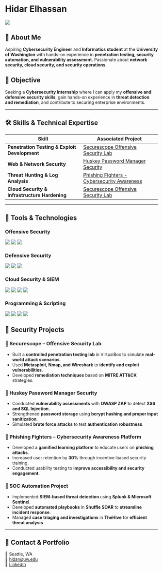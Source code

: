 # Hidar Elhassan
<a href="https://linkedin.com/in/hidar-elhassan">
    <img src="https://img.shields.io/badge/-LinkedIn-0072b1?&style=for-the-badge&logo=linkedin&logoColor=white" />
</a>

## 🔹 About Me  
Aspiring **Cybersecurity Engineer** and **Informatics student** at the **University of Washington** with hands-on experience in **penetration testing, security automation, and vulnerability assessment**. Passionate about **network security, cloud security, and security operations**.

## 🎯 Objective  
Seeking a **Cybersecurity Internship** where I can apply my **offensive and defensive security skills**, gain hands-on experience in **threat detection and remediation**, and contribute to securing enterprise environments.

---

## 🛠 Skills & Technical Expertise  

| **Skill**                                      | **Associated Project**                      |
|-----------------------------------------------|--------------------------------------------|
| **Penetration Testing & Exploit Development** | [Securescope Offensive Security Lab](#) |
| **Web & Network Security**                   | [Huskey Password Manager Security](#) |
| **Threat Hunting & Log Analysis**            | [Phishing Fighters - Cybersecurity Awareness](#) |
| **Cloud Security & Infrastructure Hardening**| [Securescope Offensive Security Lab](#) |

---

## 🔧 Tools & Technologies  

### **Offensive Security**
<div>
    <img src="https://img.shields.io/badge/-Metasploit-000000?&style=for-the-badge&logo=Metasploit&logoColor=white" />
    <img src="https://img.shields.io/badge/-Burp_Suite-FF7139?&style=for-the-badge&logo=BurpSuite&logoColor=white" />
    <img src="https://img.shields.io/badge/-Kali_Linux-557C94?&style=for-the-badge&logo=KaliLinux&logoColor=white" />
</div>

### **Defensive Security**
<div>
    <img src="https://img.shields.io/badge/-Wireshark-1679A7?&style=for-the-badge&logo=Wireshark&logoColor=white" />
    <img src="https://img.shields.io/badge/-Suricata-EF3B2D?&style=for-the-badge&logo=Suricata&logoColor=white" />
    <img src="https://img.shields.io/badge/-Zeek-777BB4?&style=for-the-badge&logo=Zeek&logoColor=white" />
</div>

### **Cloud Security & SIEM**
<div>
    <img src="https://img.shields.io/badge/-AWS_Security-232F3E?&style=for-the-badge&logo=AmazonAWS&logoColor=white" />
    <img src="https://img.shields.io/badge/-Microsoft_Sentinel-0078D4?&style=for-the-badge&logo=Microsoft&logoColor=white" />
    <img src="https://img.shields.io/badge/-Splunk-000000?&style=for-the-badge&logo=Splunk&logoColor=white" />
    <img src="https://img.shields.io/badge/-Elastic_SIEM-005571?&style=for-the-badge&logo=Elastic&logoColor=white" />
</div>

### **Programming & Scripting**
<div>
    <img src="https://img.shields.io/badge/-Python-3776AB?&style=for-the-badge&logo=Python&logoColor=white" />
    <img src="https://img.shields.io/badge/-Java-007396?&style=for-the-badge&logo=Java&logoColor=white" />
    <img src="https://img.shields.io/badge/-SQL-4479A1?&style=for-the-badge&logo=MySQL&logoColor=white" />
    <img src="https://img.shields.io/badge/-Bash-121011?&style=for-the-badge&logo=GNUBash&logoColor=white" />
</div>


## 🔬 Security Projects  

### **🔹 Securescope – Offensive Security Lab**
- Built a **controlled penetration testing lab** in VirtualBox to simulate **real-world attack scenarios**.
- Used **Metasploit, Nmap, and Wireshark** to **identify and exploit vulnerabilities**.
- Developed **remediation techniques** based on **MITRE ATT&CK** strategies.

### **🔹 Huskey Password Manager Security**
- Conducted **vulnerability assessments** with **OWASP ZAP** to detect **XSS and SQL Injection**.
- Strengthened **password storage** using **bcrypt hashing and proper input sanitization**.
- Simulated **brute force attacks** to test **authentication robustness**.

### **🔹 Phishing Fighters – Cybersecurity Awareness Platform**
- Developed a **gamified learning platform** to educate users on **phishing attacks**.
- Increased user retention by **30%** through incentive-based security training.
- Conducted usability testing to **improve accessibility and security engagement**.

### **🔹 SOC Automation Project**
- Implemented **SIEM-based threat detection** using **Splunk & Microsoft Sentinel**.
- Developed **automated playbooks** in **Shuffle SOAR** to **streamline incident response**.
- Managed **case triaging and investigations** in **TheHive** for **efficient threat analysis**.

---

## 🎯 Contact & Portfolio  
📍 Seattle, WA  
📧 hidar@uw.edu  
🔗 [LinkedIn](https://linkedin.com/in/hidar-elhassan)  
